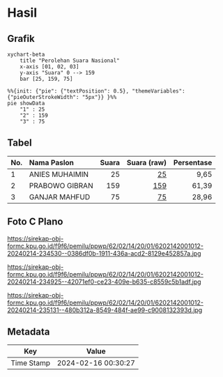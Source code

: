 # Hasil

## Grafik

```mermaid
xychart-beta
    title "Perolehan Suara Nasional"
    x-axis [01, 02, 03]
    y-axis "Suara" 0 --> 159
    bar [25, 159, 75]
```

```mermaid
%%{init: {"pie": {"textPosition": 0.5}, "themeVariables": {"pieOuterStrokeWidth": "5px"}} }%%
pie showData
    "1" : 25
    "2" : 159
    "3" : 75
```

## Tabel

| No. | Nama Paslon    | Suara | Suara (raw) | Persentase |
|:--- |:-------------- | -----:| -----------:| ----------:|
| 1   | ANIES MUHAIMIN | 25    | [25][p-1]   | 9,65       |
| 2   | PRABOWO GIBRAN | 159   | [159][p-2]  | 61,39      |
| 3   | GANJAR MAHFUD  | 75    | [75][p-3]   | 28,96      |


[p-1]: https://github.com/gigit-pemilu/pemilu-2024/blob/main/pilpres/hitung-suara/sub/62-kalimantan-tengah/sub/02-kotawaringin-timur/sub/14-telawang/sub/2001-sebabi/sub/012-tps/sub/paslon-1.txt
[p-2]: https://github.com/gigit-pemilu/pemilu-2024/blob/main/pilpres/hitung-suara/sub/62-kalimantan-tengah/sub/02-kotawaringin-timur/sub/14-telawang/sub/2001-sebabi/sub/012-tps/sub/paslon-2.txt
[p-3]: https://github.com/gigit-pemilu/pemilu-2024/blob/main/pilpres/hitung-suara/sub/62-kalimantan-tengah/sub/02-kotawaringin-timur/sub/14-telawang/sub/2001-sebabi/sub/012-tps/sub/paslon-3.txt

## Foto C Plano

https://sirekap-obj-formc.kpu.go.id/f9f6/pemilu/ppwp/62/02/14/20/01/6202142001012-20240214-234530--0386df0b-1911-436a-acd2-8129e452857a.jpg

https://sirekap-obj-formc.kpu.go.id/f9f6/pemilu/ppwp/62/02/14/20/01/6202142001012-20240214-234925--42071ef0-ce23-409e-b635-c8559c5b1adf.jpg

https://sirekap-obj-formc.kpu.go.id/f9f6/pemilu/ppwp/62/02/14/20/01/6202142001012-20240214-235131--480b312a-8549-484f-ae99-c9008132393d.jpg


## Metadata

| Key        | Value               |
| ---------- | ------------------- |
| Time Stamp | 2024-02-16 00:30:27 |



